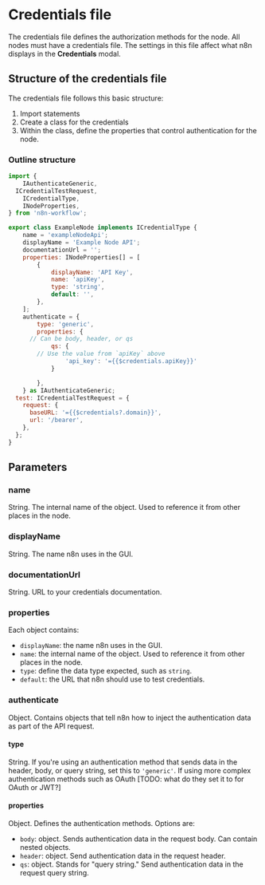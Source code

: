 # Credentials file

The credentials file defines the authorization methods for the node. All nodes must have a credentials file. The settings in this file affect what n8n displays in the **Credentials** modal.

## Structure of the credentials file

The credentials file follows this basic structure:

1. Import statements
2. Create a class for the credentials
3. Within the class, define the properties that control authentication for the node.

### Outline structure

```js
import {
	IAuthenticateGeneric,
  ICredentialTestRequest,
	ICredentialType,
	INodeProperties,
} from 'n8n-workflow';

export class ExampleNode implements ICredentialType {
	name = 'exampleNodeApi';
	displayName = 'Example Node API';
	documentationUrl = '';
	properties: INodeProperties[] = [
		{
			displayName: 'API Key',
			name: 'apiKey',
			type: 'string',
			default: '',
		},
	];
	authenticate = {
		type: 'generic',
		properties: {
      // Can be body, header, or qs
			qs: {
        // Use the value from `apiKey` above
				'api_key': '={{$credentials.apiKey}}'
			}

		},
	} as IAuthenticateGeneric;
  test: ICredentialTestRequest = {
    request: {
      baseURL: '={{$credentials?.domain}}',
      url: '/bearer',
    },
  };
}
```


## Parameters

### name

String. The internal name of the object. Used to reference it from other places in the node.

### displayName

String. The name n8n uses in the GUI.

### documentationUrl

String. URL to your credentials documentation.

### properties

Each object contains:

* `displayName`: the name n8n uses in the GUI.
* `name`: the internal name of the object. Used to reference it from other places in the node.
* `type`: define the data type expected, such as `string`.
* `default`: the URL that n8n should use to test credentials.

### authenticate

Object. Contains objects that tell n8n how to inject the authentication data as part of the API request. 

#### type

String. If you're using an authentication method that sends data in the header, body, or query string, set this to `'generic'`. If using more complex authentication methods such as OAuth [TODO: what do they set it to for OAuth or JWT?]

#### properties

Object. Defines the authentication methods. Options are:

* `body`: object. Sends authentication data in the request body. Can contain nested objects. 
* `header`: object. Send authentication data in the request header.
* `qs`: object. Stands for "query string." Send authentication data in the request query string.